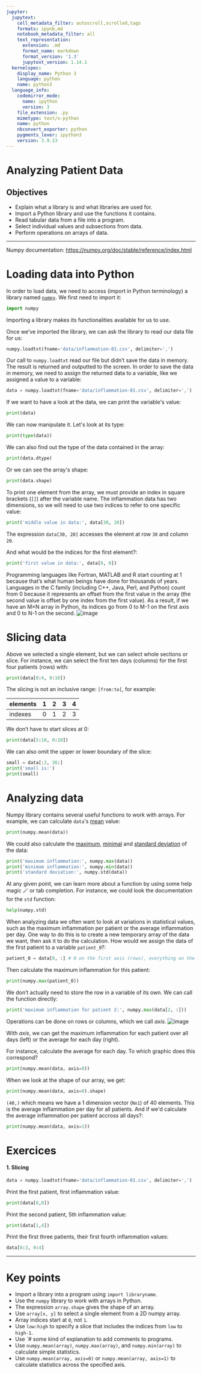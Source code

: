 ```yaml
---
jupyter:
  jupytext:
    cell_metadata_filter: autoscroll,scrolled,tags
    formats: ipynb,md
    notebook_metadata_filter: all
    text_representation:
      extension: .md
      format_name: markdown
      format_version: '1.3'
      jupytext_version: 1.14.1
  kernelspec:
    display_name: Python 3
    language: python
    name: python3
  language_info:
    codemirror_mode:
      name: ipython
      version: 3
    file_extension: .py
    mimetype: text/x-python
    name: python
    nbconvert_exporter: python
    pygments_lexer: ipython3
    version: 3.9.13
---
```



# Analyzing Patient Data
## Objectives
* Explain what a library is and what libraries are used for.
* Import a Python library and use the functions it contains.
* Read tabular data from a file into a program.
* Select individual values and subsections from data.
* Perform operations on arrays of data.
***

Numpy documentation: https://numpy.org/doc/stable/reference/index.html

# Loading data into Python

In order to load data, we need to access (import in Python terminology) a library named [`numpy`](https://numpy.org/doc/stable/). We first need to import it:

```python tags=["empty"]
import numpy
```

Importing a library makes its functionalities available for us to use.

Once we’ve imported the library, we can ask the library to read our data file for us:

```python
numpy.loadtxt(fname='data/inflammation-01.csv', delimiter=',')
```


Our call to `numpy.loadtxt` read our file but didn’t save the data in memory. The result is returned and outputted to the screen.
In order to save the data in memory, we need to assign the returned data to a variable, like we assigned a value to a variable:

```python
data = numpy.loadtxt(fname='data/inflammation-01.csv', delimiter=',')
```


If we want to have a look at the data, we can print the variable's value:

```python tags=["empty"]
print(data)
```


We can now manipulate it. Let's look at its type:

```python
print(type(data))
```

We can also find out the type of the data contained in the array:

```python tags=["empty"]
print(data.dtype)
```


Or we can see the array's shape:

```python tags=["empty"]
print(data.shape)
```


To print one element from the array, we must provide an index in square brackets (`[]`) after the variable name.
The inflammation data has two dimensions, so we will need to use two indices to refer to one specific value:

```python tags=["empty"]
print('middle value in data:', data[30, 20])
```
The expression `data[30, 20]` accesses the element at row `30` and column `20`.


And what would be the indices for the first element?:

```python
print('first value in data:', data[0, 0])
```


Programming languages like Fortran, MATLAB and R start counting at 1 because that’s what human beings have done for thousands of years. Languages in the C family (including C++, Java, Perl, and Python) count from 0 because it represents an offset from the first value in the array (the second value is offset by one index from the first value). As a result, if we have an M×N array in Python, its indices go from 0 to M-1 on the first axis and 0 to N-1 on the second.
![image](images/python-zero-index.svg)

# Slicing data
Above we selected a single element, but we can select whole sections or slice. For instance, we can select the first ten days (columns) for the first four patients (rows) with:

```python tags=["empty"]
print(data[0:4, 0:10])
```
The slicing is not an inclusive range: `[from:to[`, for example:

|elements| 1  | 2  | 3  | 4  |
|--------|----|----|----|----|
|indexes | 0  | 1  | 2  | 3  |


We don’t have to start slices at 0:

```python
print(data[5:10, 0:10])
```


We can also omit the upper or lower boundary of the slice:

```python
small = data[:3, 36:]
print('small is:')
print(small)
```


# Analyzing data
Numpy library contains several useful functions to work with arrays. For example, we can calculate `data`'s [mean](https://numpy.org/doc/stable/reference/generated/numpy.ndarray.mean.html) value:

```python tags=["empty"]
print(numpy.mean(data))
```


We could also calculate the [maximum](https://numpy.org/doc/stable/reference/generated/numpy.ndarray.max.html), [minimal](https://numpy.org/doc/stable/reference/generated/numpy.ndarray.min.html) and [standard deviation](https://numpy.org/doc/stable/reference/generated/numpy.ndarray.std.html) of the data:

```python tags=["empty"]
print('maximum inflammation:', numpy.max(data))
print('minimum inflammation:', numpy.min(data))
print('standard deviation:', numpy.std(data))
```


At any given point, we can learn more about a function by using some help magic 🪄 or tab completion.
For instance, we could look the documentation for the `std` function:

```python scrolled=true tags=[]
help(numpy.std)
```

When analyzing data we often want to look at variations in statistical values, such as the maximum inflammation per patient or the average inflammation per day. One way to do this is to create a new temporary array of the data we want, then ask it to do the calculation. 
How would we assign the data of the first patient to a variable `patient_0`?:

```python tags=["empty"]
patient_0 = data[0, :] # 0 on the first axis (rows), everything on the second (columns)
```

Then calculate the maximum inflammation for this patient:

```python
print(numpy.max(patient_0))
```


We don’t actually need to store the row in a variable of its own. We can call the function directly:

```python
print('maximum inflammation for patient 2:', numpy.max(data[2, :]))
```


Operations can be done on rows or columns, which we call _axis_.
![image](images/python-operations-across-axes.png)

With _axis_, we can get the maximum inflammation for each patient over all days (left) or the average for each day (right).

For instance, calculate the average for each day. To which graphic does this correspond?

```python tags=["empty"]
print(numpy.mean(data, axis=0))
```


When we look at the shape of our array, we get:

```python
print(numpy.mean(data, axis=0).shape)
```

`(40,)` which means we have a 1 dimension vector (`Nx1`) of 40 elements. This is the average inflammation per day for all patients.
And if we'd calculate the average inflammation per patient accross all days?:

```python
print(numpy.mean(data, axis=1))
```


# Exercices
#### 1. Slicing

```python
data = numpy.loadtxt(fname='data/inflammation-01.csv', delimiter=',')
```

Print the first patient, first inflammation value:

```python tags=["empty"]
print(data[0,0])
```

Print the second patient, 5th inflammation value:

```python tags=["empty"]
print(data[1,4])
```

Print the first three patients, their first fourth inflammation values:

```python tags=["empty"]
data[0:3, 0:4]
```

***
# Key points

* Import a library into a program using `import libraryname`.
* Use the `numpy` library to work with arrays in Python.
* The expression `array.shape` gives the shape of an array.
* Use `array[x, y]` to select a single element from a 2D numpy array.
* Array indices start at `0`, not `1`.
* Use `low:high` to specify a slice that includes the indices from `low` to `high-1`.
* Use `# some kind of explanation to add comments to programs.
* Use `numpy.mean(array)`, `numpy.max(array)`, and `numpy.min(array)` to calculate simple statistics.
* Use `numpy.mean(array, axis=0)` or `numpy.mean(array, axis=1)` to calculate statistics across the specified axis.

